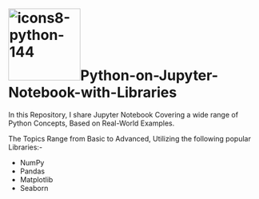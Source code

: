 
# <img width="144" height="144" alt="icons8-python-144" src="https://github.com/user-attachments/assets/f6632761-afd5-4e89-9499-2773ede7b02d"/>Python-on-Jupyter-Notebook-with-Libraries

In this Repository, I share Jupyter Notebook Covering a wide range of Python Concepts, Based on Real-World Examples.

The Topics Range from Basic to Advanced, Utilizing the following popular Libraries:-
* NumPy
* Pandas
* Matplotlib
* Seaborn
 

